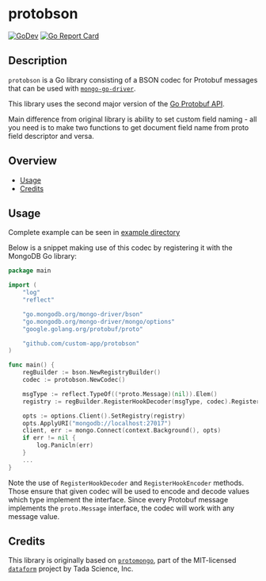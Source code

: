 # protobson

[![GoDev](https://img.shields.io/static/v1?label=godev&message=reference&color=00add8)](https://pkg.go.dev/mod/github.com/custom-app/protobson)
[![Go Report Card](https://goreportcard.com/badge/github.com/custom-app/protobson)](https://goreportcard.com/report/github.com/custom-app/protobson)

## Description

`protobson` is a Go library consisting of a BSON codec for Protobuf messages that can be used with [`mongo-go-driver`](https://github.com/mongodb/mongo-go-driver).

This library uses the second major version of the [Go Protobuf API](https://pkg.go.dev/mod/google.golang.org/protobuf).

Main difference from original library is ability to set custom field naming - all you need is to make two functions to
get document field name from proto field descriptor and versa.

## Overview

- [Usage](#usage)
- [Credits](#Credits)

## Usage

Complete example can be seen in [example directory](./example/main.go)

Below is a snippet making use of this codec by registering it with the MongoDB Go library:

```go
package main

import (
	"log"
    "reflect"

    "go.mongodb.org/mongo-driver/bson"
    "go.mongodb.org/mongo-driver/mongo/options"
    "google.golang.org/protobuf/proto"

    "github.com/custom-app/protobson"
)

func main() {
    regBuilder := bson.NewRegistryBuilder()
    codec := protobson.NewCodec()

    msgType := reflect.TypeOf((*proto.Message)(nil)).Elem()
    registry := regBuilder.RegisterHookDecoder(msgType, codec).RegisterHookEncoder(msgType, codec).Build()

    opts := options.Client().SetRegistry(registry)
    opts.ApplyURI("mongodb://localhost:27017")
	client, err := mongo.Connect(context.Background(), opts)
	if err != nil {
		log.Panicln(err)
	}
	...
}
```

Note the use of `RegisterHookDecoder` and `RegisterHookEncoder` methods. Those ensure that given codec will be used to encode and decode values which type implement the interface. Since every Protobuf message implements the `proto.Message` interface, the codec will work with any message value.

## Credits

This library is originally based on [`protomongo`](https://github.com/dataform-co/dataform/blob/master/protomongo),
part of the MIT-licensed [`dataform`](https://github.com/dataform-co/dataform) project by Tada Science, Inc.
